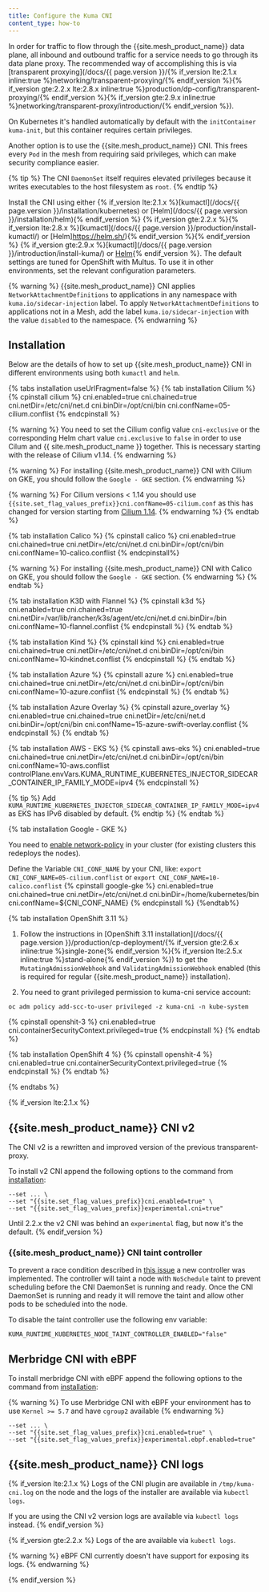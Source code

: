 ```yaml
---
title: Configure the Kuma CNI
content_type: how-to
---
```


In order for traffic to flow through the {{site.mesh_product_name}} data plane, all inbound and
outbound traffic for a service needs to go through its data plane proxy.
The recommended way of accomplishing this is via [transparent proxying](/docs/{{ page.version }}/{% if_version lte:2.1.x inline:true %}networking/transparent-proxying/{% endif_version %}{% if_version gte:2.2.x lte:2.8.x inline:true %}production/dp-config/transparent-proxying/{% endif_version %}{% if_version gte:2.9.x inline:true %}networking/transparent-proxy/introduction/{% endif_version %}).

On Kubernetes it's handled automatically by default with the
`initContainer` `kuma-init`, but this container requires certain privileges.

Another option is to use the {{site.mesh_product_name}} CNI. This frees every
`Pod` in the mesh from requiring said privileges, which can make security compliance easier.

{% tip %}
The CNI `DaemonSet` itself requires elevated privileges because it
writes executables to the host filesystem as `root`.
{% endtip %}

Install the CNI using either
{% if_version lte:2.1.x %}[kumactl](/docs/{{ page.version }}/installation/kubernetes) or [Helm](/docs/{{ page.version }}/installation/helm){% endif_version %}
{% if_version gte:2.2.x %}{% if_version lte:2.8.x %}[kumactl](/docs/{{ page.version }}/production/install-kumactl/) or [Helm]https://helm.sh/){% endif_version %}{% endif_version %}
{% if_version gte:2.9.x %}[kumactl](/docs/{{ page.version }}/introduction/install-kuma/) or [Helm](https://helm.sh/){% endif_version %}.
The default settings are tuned for OpenShift with Multus.
To use it in other environments, set the relevant configuration parameters.

{% warning %}
{{site.mesh_product_name}} CNI applies `NetworkAttachmentDefinitions` to applications in any namespace with `kuma.io/sidecar-injection` label.
To apply `NetworkAttachmentDefinitions` to applications not in a Mesh, add the label `kuma.io/sidecar-injection` with the value `disabled` to the namespace.
{% endwarning %}

## Installation

Below are the details of how to set up {{site.mesh_product_name}} CNI in different environments using both `kumactl` and `helm`.

{% tabs installation useUrlFragment=false %}
{% tab installation Cilium %}
{% cpinstall cilium %}
cni.enabled=true
cni.chained=true
cni.netDir=/etc/cni/net.d
cni.binDir=/opt/cni/bin
cni.confName=05-cilium.conflist
{% endcpinstall %}

{% warning %}
You need to set the Cilium config value `cni-exclusive`
or the corresponding Helm chart value `cni.exclusive` to `false`
in order to use Cilum and {{ site.mesh_product_name }} together.
This is necessary starting with the release of Cilium v1.14.
{% endwarning %}

{% warning %}
For installing {{site.mesh_product_name}} CNI with Cilium on GKE, you should follow the `Google - GKE` section.
{% endwarning %}

{% warning %}
For Cilium versions < 1.14 you should use `{{site.set_flag_values_prefix}}cni.confName=05-cilium.conf` as this has changed
for version starting from [Cilium 1.14](https://docs.cilium.io/en/v1.14/operations/upgrade/#id2).
{% endwarning %}
{% endtab %}

{% tab installation Calico %}
{% cpinstall calico %}
cni.enabled=true
cni.chained=true
cni.netDir=/etc/cni/net.d
cni.binDir=/opt/cni/bin
cni.confName=10-calico.conflist
{% endcpinstall%}

{% warning %}
For installing {{site.mesh_product_name}} CNI with Calico on GKE, you should follow the `Google - GKE` section.
{% endwarning %}
{% endtab %}

{% tab installation K3D with Flannel %}
{% cpinstall k3d %}
cni.enabled=true
cni.chained=true
cni.netDir=/var/lib/rancher/k3s/agent/etc/cni/net.d
cni.binDir=/bin
cni.confName=10-flannel.conflist
{% endcpinstall %}
{% endtab %}

{% tab installation Kind %}
{% cpinstall kind %}
cni.enabled=true
cni.chained=true
cni.netDir=/etc/cni/net.d
cni.binDir=/opt/cni/bin
cni.confName=10-kindnet.conflist
{% endcpinstall %}
{% endtab %}

{% tab installation Azure %}
{% cpinstall azure %}
cni.enabled=true
cni.chained=true
cni.netDir=/etc/cni/net.d
cni.binDir=/opt/cni/bin
cni.confName=10-azure.conflist
{% endcpinstall %}
{% endtab %}

{% tab installation Azure Overlay %}
{% cpinstall azure_overlay %}
cni.enabled=true
cni.chained=true
cni.netDir=/etc/cni/net.d
cni.binDir=/opt/cni/bin
cni.confName=15-azure-swift-overlay.conflist
{% endcpinstall %}
{% endtab %}

{% tab installation AWS - EKS %}
{% cpinstall aws-eks %}
cni.enabled=true
cni.chained=true
cni.netDir=/etc/cni/net.d
cni.binDir=/opt/cni/bin
cni.confName=10-aws.conflist
controlPlane.envVars.KUMA_RUNTIME_KUBERNETES_INJECTOR_SIDECAR_CONTAINER_IP_FAMILY_MODE=ipv4
{% endcpinstall %}

{% tip %}
Add `KUMA_RUNTIME_KUBERNETES_INJECTOR_SIDECAR_CONTAINER_IP_FAMILY_MODE=ipv4` as EKS has IPv6 disabled by default.
{% endtip %}
{% endtab %}

{% tab installation Google - GKE %}

You need to [enable network-policy](https://cloud.google.com/kubernetes-engine/docs/how-to/network-policy) in your cluster (for existing clusters this redeploys the nodes).

Define the Variable `CNI_CONF_NAME` by your CNI, like: `export CNI_CONF_NAME=05-cilium.conflist` or `export CNI_CONF_NAME=10-calico.conflist`
{% cpinstall google-gke %}
cni.enabled=true
cni.chained=true
cni.netDir=/etc/cni/net.d
cni.binDir=/home/kubernetes/bin
cni.confName=${CNI_CONF_NAME}
{% endcpinstall %}
{%endtab%}

{% tab installation OpenShift 3.11 %}

1. Follow the instructions in [OpenShift 3.11 installation](/docs/{{ page.version }}/production/cp-deployment/{% if_version gte:2.6.x inline:true %}single-zone{% endif_version %}{% if_version lte:2.5.x inline:true %}stand-alone{% endif_version %})
   to get the `MutatingAdmissionWebhook` and `ValidatingAdmissionWebhook` enabled (this is required for regular {{site.mesh_product_name}} installation).

2. You need to grant privileged permission to kuma-cni service account:

```shell
oc adm policy add-scc-to-user privileged -z kuma-cni -n kube-system
```

{% cpinstall openshit-3 %}
cni.enabled=true
cni.containerSecurityContext.privileged=true
{% endcpinstall %}
{% endtab %}

{% tab installation OpenShift 4 %}
{% cpinstall openshit-4 %}
cni.enabled=true
cni.containerSecurityContext.privileged=true
{% endcpinstall %}
{% endtab %}

{% endtabs %}

{% if_version lte:2.1.x %}

## {{site.mesh_product_name}} CNI v2

The CNI v2 is a rewritten and improved version of the previous transparent-proxy.

To install v2 CNI append the following options to the command from [installation](#installation):

```
--set ... \
--set "{{site.set_flag_values_prefix}}cni.enabled=true" \
--set "{{site.set_flag_values_prefix}}experimental.cni=true"
```

Until 2.2.x the v2 CNI was behind an `experimental` flag, but now it's the default.
{% endif_version %}

### {{site.mesh_product_name}} CNI taint controller

To prevent a race condition described in [this issue](https://github.com/kumahq/kuma/issues/4560) a new controller was implemented.
The controller will taint a node with `NoSchedule` taint to prevent scheduling before the CNI DaemonSet is running and ready.
Once the CNI DaemonSet is running and ready it will remove the taint and allow other pods to be scheduled into the node.

To disable the taint controller use the following env variable:

```
KUMA_RUNTIME_KUBERNETES_NODE_TAINT_CONTROLLER_ENABLED="false"
```

## Merbridge CNI with eBPF

To install merbridge CNI with eBPF append the following options to the command from [installation](#installation):

{% warning %}
To use Merbridge CNI with eBPF your environment has to use `Kernel >= 5.7`
and have `cgroup2` available
{% endwarning %}

```
--set ... \
--set "{{site.set_flag_values_prefix}}cni.enabled=true" \
--set "{{site.set_flag_values_prefix}}experimental.ebpf.enabled=true"
```

## {{site.mesh_product_name}} CNI logs

{% if_version lte:2.1.x %}
Logs of the CNI plugin are available in `/tmp/kuma-cni.log` on the node and the logs of the installer are available via `kubectl logs`.

If you are using the CNI v2 version logs are available via `kubectl logs` instead.
{% endif_version %}

{% if_version gte:2.2.x %}
Logs of the are available via `kubectl logs`.

{% warning %}
eBPF CNI currently doesn't have support for exposing its logs.
{% endwarning %}

{% endif_version %}
